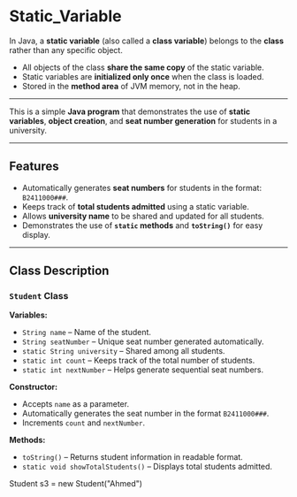 # Static_Variable

In Java, a **static variable** (also called a **class variable**) belongs to the **class** rather than any specific object.  

- All objects of the class **share the same copy** of the static variable.  
- Static variables are **initialized only once** when the class is loaded.  
- Stored in the **method area** of JVM memory, not in the heap.

---

This is a simple **Java program** that demonstrates the use of **static variables**, **object creation**, and **seat number generation** for students in a university.

---

## Features

- Automatically generates **seat numbers** for students in the format: `B2411000###`.
- Keeps track of **total students admitted** using a static variable.
- Allows **university name** to be shared and updated for all students.
- Demonstrates the use of **`static` methods** and **`toString()`** for easy display.

---

## Class Description

### `Student` Class

**Variables:**

- `String name` – Name of the student.
- `String seatNumber` – Unique seat number generated automatically.
- `static String university` – Shared among all students.
- `static int count` – Keeps track of the total number of students.
- `static int nextNumber` – Helps generate sequential seat numbers.

**Constructor:**

- Accepts `name` as a parameter.
- Automatically generates the seat number in the format `B2411000###`.
- Increments `count` and `nextNumber`.

**Methods:**

- `toString()` – Returns student information in readable format.
- `static void showTotalStudents()` – Displays total students admitted.



Student s3 = new Student("Ahmed")
